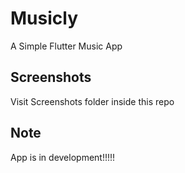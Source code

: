 # Musicly

A Simple Flutter Music App

## Screenshots
Visit Screenshots folder inside this repo

## Note
App is in development!!!!!

